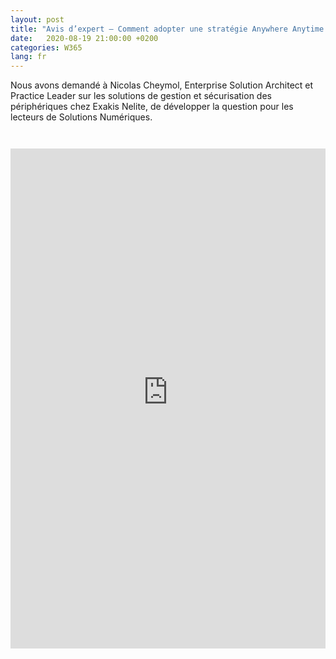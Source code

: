 ```yaml
---
layout: post
title: "Avis d’expert – Comment adopter une stratégie Anywhere Anytime Anydevice, tout en assurant la conformité et la sécurité des données"
date:   2020-08-19 21:00:00 +0200
categories: W365
lang: fr
---
```

Nous avons demandé à Nicolas Cheymol, Enterprise Solution Architect et Practice Leader
 sur les solutions de gestion et sécurisation des périphériques chez Exakis Nelite, de
 développer la question pour les lecteurs de Solutions Numériques.

<iframe src="https://www.solutions-numeriques.com/avis-dexpert-comment-adopter-une-strategie-anywhere-anytime-anydevice-tout-en-assurant-la-conformite-et-la-securite-des-donnees/" width="100%" height="800" style="border:none; margin-top:2em;" title="Lire l'article sur Solutions Numériques"></iframe>


